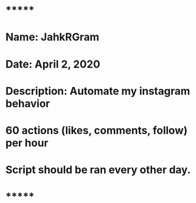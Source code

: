 # *****
# Name: JahkRGram
# Date: April 2, 2020
# Description: Automate my instagram behavior
# 60 actions (likes, comments, follow) per hour
# Script should be ran every other day.
# *****
